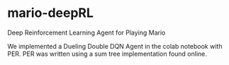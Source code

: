 # mario-deepRL
Deep Reinforcement Learning Agent for Playing Mario

We implemented a Dueling Double DQN Agent in the colab notebook with PER.
PER was written using a sum tree implementation found online. 
